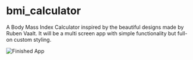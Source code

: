 # bmi_calculator

A Body Mass Index Calculator inspired by the beautiful designs made by Ruben Vaalt. It will be a multi screen app with simple functionality but full-on custom styling.

![Finished App](demo/bmi-calc-demo.gif)
